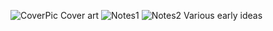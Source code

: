 ![CoverPic](https://github.com/user-attachments/assets/6f38b2c3-fce6-4091-9554-7287bf72a3a1)
Cover art
![Notes1](https://github.com/user-attachments/assets/7e32adbd-a2d2-4f5d-9f55-09cd107f29d9)
![Notes2](https://github.com/user-attachments/assets/32b351ea-9806-4741-89d5-73a871919763)
Various early ideas
